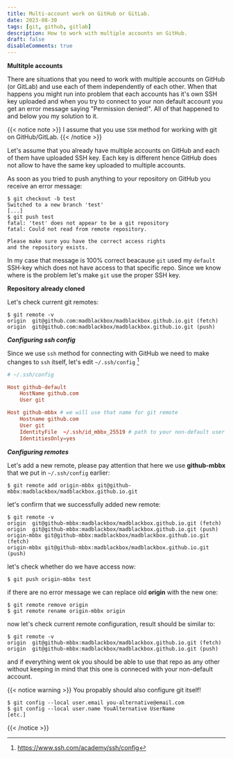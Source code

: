 ```yaml
---
title: Multi-account work on GitHub or GitLab.
date: 2023-08-30 
tags: [git, github, gitlab]
description: How to work with multiple accounts on GitHub.
draft: false
disableComments: true
---
```


**Multitple accounts**

There are situations that you need to work with multiple accounts on GitHub (or GitLab) and use each of them independently of each other.
When that happens you might run into problem that each accounts has it's own SSH key uploaded and when you try to connect to your 
non default account you get an error message saying "Permission denied!".
All of that happened to and below you my solution to it.

{{< notice note >}}
I assume that you use `SSH` method for working with git on GitHub/GitLab.
{{< /notice >}}


Let's assume that you already have multiple accounts on GitHub and each of them have uploaded SSH key. 
Each key is different hence GitHub does not allow to have the same key uploaded to multiple accounts.

As soon as you tried to push anything to your repository on GitHub you receive an error message:

```shell
$ git checkout -b test
Switched to a new branch 'test'
[...]
$ git push test
fatal: 'test' does not appear to be a git repository
fatal: Could not read from remote repository.

Please make sure you have the correct access rights
and the repository exists.
```

In my case that message is 100% correct beacause `git` used my `default` SSH-key which does not have access to that specific repo.
Since we know where is the problem let's make `git` use the proper SSH key.

**Repository already cloned**

Let's check current git remotes:
```shell
$ git remote -v                                                 
origin  git@github.com:madblackbox/madblackbox.github.io.git (fetch)
origin  git@github.com:madblackbox/madblackbox.github.io.git (push)
```

***Configuring ssh config***

Since we use `ssh` method for connecting with GitHub we need to make changes to `ssh` itself, let's edit `~/.ssh/config` [^1]

```conf
# ~/.ssh/config

Host github-default
    HostName github.com
    User git

Host github-mbbx # we will use that name for git remote
    Hostname github.com
    User git
    IdentityFile  ~/.ssh/id_mbbx_25519 # path to your non-default user's SSH private key
    IdentitiesOnly=yes
```

***Configuring remotes***

Let's add a new remote, please pay attention that here we use **github-mbbx** that we put in `~/.ssh/config` earlier:

```shell
$ git remote add origin-mbbx git@github-mbbx:madblackbox/madblackbox.github.io.git
```

let's confirm that we successfully added new remote:
```shell
$ git remote -v                       
origin  git@github-mbbx:madblackbox/madblackbox.github.io.git (fetch)
origin  git@github-mbbx:madblackbox/madblackbox.github.io.git (push)
origin-mbbx git@github-mbbx:madblackbox/madblackbox.github.io.git (fetch)
origin-mbbx git@github-mbbx:madblackbox/madblackbox.github.io.git (push)
```

let's check whether do we have access now:

```shell
$ git push origin-mbbx test
```

if there are no error message we can replace old **origin** with the new one:

```shell
$ git remote remove origin
$ git remote rename origin-mbbx origin
```

now let's check current remote configuration, result should be similar to:

```shell
$ git remote -v                       
origin  git@github-mbbx:madblackbox/madblackbox.github.io.git (fetch)
origin  git@github-mbbx:madblackbox/madblackbox.github.io.git (push)
```

and if everything went ok you should be able to use that repo as any other without keeping in mind that this one is conneced with your non-default account.

{{< notice warning >}} 
You propably should also configure git itself!
```shell
$ git config --local user.email you-alternative@email.com
$ git config --local user.name YouAlternative UserName
[etc.]
```
{{< /notice >}}

[^1]: https://www.ssh.com/academy/ssh/config